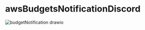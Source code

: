 # awsBudgetsNotificationDiscord



![budgetNotification drawio](https://github.com/user-attachments/assets/ee1cd39c-e287-4e81-b537-d3c1da8f4570)
